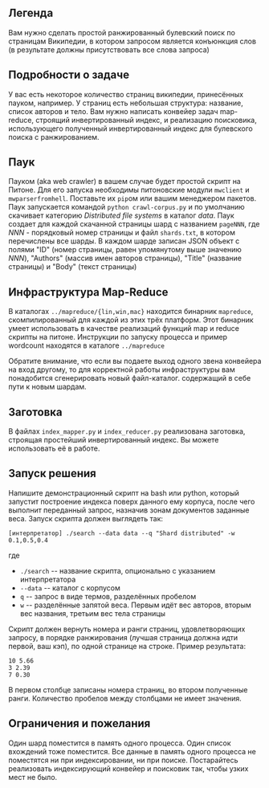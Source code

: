 ## Легенда
Вам нужно сделать простой ранжированный булевский поиск по страницам Википедии, в котором
запросом является конъюнкция слов (в результате должны присутствовать все слова запроса)

## Подробности о задаче

У вас есть некоторое количество страниц википедии, принесённых пауком, например. У страниц есть небольшая структура: название, список авторов и тело. Вам нужно написать конвейер задач map-reduce, строящий инвертированный индекс, и реализацию поисковика, использующего полученный инвертированный индекс для булевского поиска с ранжированием.


## Паук

Пауком (aka web crawler) в вашем случае будет простой скрипт на Питоне. Для его запуска необходимы питоновские модули ```mwclient``` и ```mwparserfromhell```. Поставьте их ```pip```ом
или вашим менеджером пакетов. Паук запускается командой ```python crawl-corpus.py``` и по умолчанию скачивает категорию _Distributed file systems_ в каталог _data_. Паук создает для каждой скачанной страницы шард с названием ```pageNNN```, где _NNN_ - порядковый номер страницы и файл ```shards.txt```, в котором перечислены все шарды. В каждом шарде записан JSON объект с
полями "ID" (номер страницы, равен упомянутому выше значению _NNN_), "Authors" (массив имен авторов страницы), "Title" (название страницы) и "Body" (текст страницы)

## Инфраструктура Map-Reduce

В каталогах `../mapreduce/{lin,win,mac}` находится бинарник `mapreduce`, скомпилированный для
каждой из этих трёх платформ. Этот бинарник умеет использовать в качестве реализаций
функций map и reduce скрипты на питоне. Инструкции по запуску процесса и пример wordcount находятся в каталоге `../mapreduce`

Обратите внимание, что если вы подаете выход одного звена конвейера на вход другому, то для корректной работы инфраструктуры вам понадобится сгенерировать новый файл-каталог. содержащий в себе пути к новым шардам.

## Заготовка
В файлах ```index_mapper.py``` и ```index_reducer.py``` реализована заготовка, строящая простейший инвертированный индекс. Вы можете использовать её в работе.

## Запуск решения
Напишите демонстрационный скрипт на bash или python, который запустит построение индекса поверх данного ему корпуса, после чего выполнит переданный запрос, назначив
зонам документов заданные веса. Запуск скрипта должен выглядеть так:

```
[интерпретатор] ./search --data data --q "Shard distributed" -w 0.1,0.5,0.4
```

где

- ```./search``` -- название скрипта, опционально с указанием интерпретатора
- ```--data``` -- каталог с корпусом
- ```q``` -- запрос в виде термов, разделённых пробелом
- ```w``` -- разделённые запятой веса. Первым идёт вес авторов, вторым вес названия, третьим вес тела страницы

Скрипт должен вернуть номера и ранги страниц, удовлетворяющих запросу, в порядке ранжирования (лучшая страница должна идти первой, ваш кэп), по одной странице на строке. Пример результата:

    10 5.66
    3 2.39
    7 0.30

В первом столбце записаны номера страниц, во втором полученные ранги. Количество пробелов между столбцами не имеет значения.


## Ограничения и пожелания

Один шард поместится в память одного процесса. Один список вхождений тоже поместится. Все данные в память одного процесса не поместятся ни при индексировании, ни при поиске. Постарайтесь реализовать индексирующий конвейер и поисковик так, чтобы узких мест не было.

